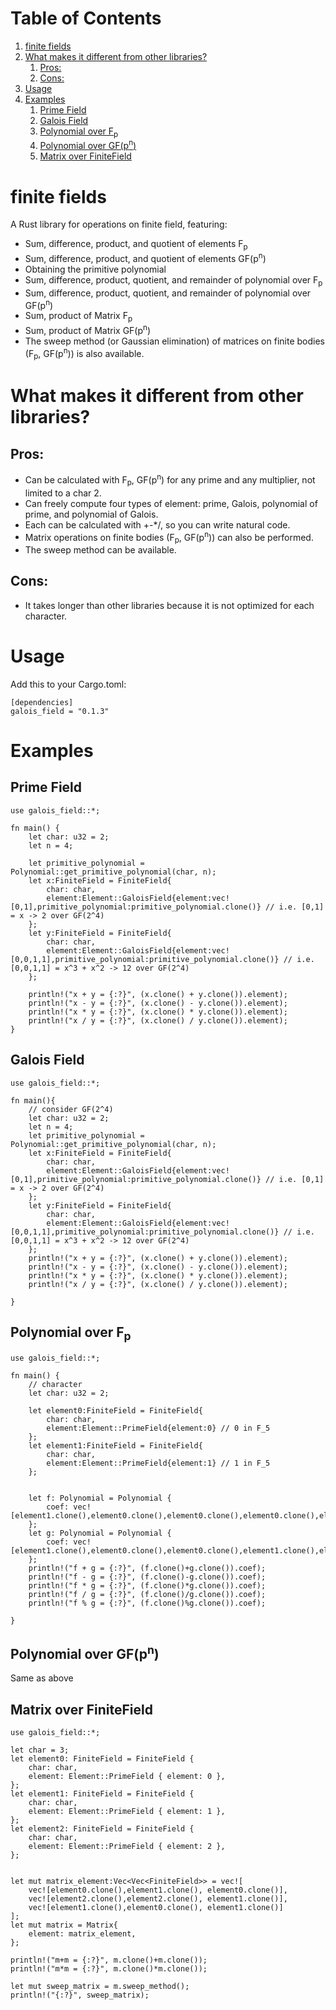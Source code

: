 
# Table of Contents

1.  [finite fields](#org784fa80)
2.  [What makes it different from other libraries?](#org7e18361)
    1.  [Pros:](#org919bd42)
    2.  [Cons:](#org9cc525b)
3.  [Usage](#org7d96c0d)
4.  [Examples](#org917f655)
    1.  [Prime Field](#org7002141)
    2.  [Galois Field](#org088f24c)
    3.  [Polynomial over F<sub>p</sub>](#org7178728)
    4.  [Polynomial over GF(p<sup>n</sup>)](#orge27cfd8)
    5.  [Matrix over FiniteField](#org83082c6)


<a id="org784fa80"></a>

# finite fields

A Rust library for operations on finite field, featuring:

-   Sum, difference, product, and quotient of elements F<sub>p</sub>
-   Sum, difference, product, and quotient of elements GF(p<sup>n</sup>)
-   Obtaining the primitive polynomial
-   Sum, difference, product, quotient, and remainder of polynomial over F<sub>p</sub>
-   Sum, difference, product, quotient, and remainder of polynomial over GF(p<sup>n</sup>)
-   Sum, product of Matrix F<sub>p</sub>
-   Sum, product of Matrix GF(p<sup>n</sup>)
-   The sweep method (or Gaussian elimination) of matrices on finite bodies (F<sub>p</sub>, GF(p<sup>n</sup>)) is also available.


<a id="org7e18361"></a>

# What makes it different from other libraries?


<a id="org919bd42"></a>

## Pros:

-   Can be calculated with F<sub>p</sub>, GF(p<sup>n</sup>) for any prime and any multiplier, not limited to a char 2.
-   Can freely compute four types of element: prime, Galois, polynomial of prime, and polynomial of Galois.
-   Each can be calculated with +-\*/, so you can write natural code.
-   Matrix operations on finite bodies (F<sub>p</sub>, GF(p<sup>n</sup>)) can also be performed.
-   The sweep method can be available.


<a id="org9cc525b"></a>

## Cons:

-   It takes longer than other libraries because it is not optimized for each character.


<a id="org7d96c0d"></a>

# Usage

Add this to your Cargo.toml:

    [dependencies]
    galois_field = "0.1.3"


<a id="org917f655"></a>

# Examples


<a id="org7002141"></a>

## Prime Field

    use galois_field::*;
    
    fn main() {
    	let char: u32 = 2;
    	let n = 4;
    	
    	let primitive_polynomial = Polynomial::get_primitive_polynomial(char, n);
    	let x:FiniteField = FiniteField{
    		char: char,
    		element:Element::GaloisField{element:vec![0,1],primitive_polynomial:primitive_polynomial.clone()} // i.e. [0,1] = x -> 2 over GF(2^4)
    	};
    	let y:FiniteField = FiniteField{
    		char: char,
    		element:Element::GaloisField{element:vec![0,0,1,1],primitive_polynomial:primitive_polynomial.clone()} // i.e. [0,0,1,1] = x^3 + x^2 -> 12 over GF(2^4)
    	};
    	
    	println!("x + y = {:?}", (x.clone() + y.clone()).element);
    	println!("x - y = {:?}", (x.clone() - y.clone()).element);
    	println!("x * y = {:?}", (x.clone() * y.clone()).element);
    	println!("x / y = {:?}", (x.clone() / y.clone()).element);
    }


<a id="org088f24c"></a>

## Galois Field

    use galois_field::*;
    
    fn main(){
    	// consider GF(2^4)
    	let char: u32 = 2;
    	let n = 4;
    	let primitive_polynomial = Polynomial::get_primitive_polynomial(char, n);
    	let x:FiniteField = FiniteField{
     		char: char,
     		element:Element::GaloisField{element:vec![0,1],primitive_polynomial:primitive_polynomial.clone()} // i.e. [0,1] = x -> 2 over GF(2^4)
    	};
    	let y:FiniteField = FiniteField{
     		char: char,
     		element:Element::GaloisField{element:vec![0,0,1,1],primitive_polynomial:primitive_polynomial.clone()} // i.e. [0,0,1,1] = x^3 + x^2 -> 12 over GF(2^4)
    	};
    	println!("x + y = {:?}", (x.clone() + y.clone()).element);
    	println!("x - y = {:?}", (x.clone() - y.clone()).element);
    	println!("x * y = {:?}", (x.clone() * y.clone()).element);
    	println!("x / y = {:?}", (x.clone() / y.clone()).element);
    
    }


<a id="org7178728"></a>

## Polynomial over F<sub>p</sub>

    use galois_field::*;
    
    fn main() {
    	// character
        let char: u32 = 2;
    
    	let element0:FiniteField = FiniteField{
    		char: char,
    		element:Element::PrimeField{element:0} // 0 in F_5
    	};
    	let element1:FiniteField = FiniteField{
    		char: char,
    		element:Element::PrimeField{element:1} // 1 in F_5
    	};
    
    
    	let f: Polynomial = Polynomial {
            coef: vec![element1.clone(),element0.clone(),element0.clone(),element0.clone(),element1.clone()]
    	};
        let g: Polynomial = Polynomial {
    		coef: vec![element1.clone(),element0.clone(),element0.clone(),element1.clone(),element1.clone()]
        };
        println!("f + g = {:?}", (f.clone()+g.clone()).coef);
    	println!("f - g = {:?}", (f.clone()-g.clone()).coef);
    	println!("f * g = {:?}", (f.clone()*g.clone()).coef);
    	println!("f / g = {:?}", (f.clone()/g.clone()).coef);
    	println!("f % g = {:?}", (f.clone()%g.clone()).coef);
    	
    }


<a id="orge27cfd8"></a>

## Polynomial over GF(p<sup>n</sup>)

Same as above


<a id="org83082c6"></a>

## Matrix over FiniteField

    use galois_field::*;
    
    let char = 3;
    let element0: FiniteField = FiniteField {
        char: char,
        element: Element::PrimeField { element: 0 },
    };
    let element1: FiniteField = FiniteField {
        char: char,
        element: Element::PrimeField { element: 1 },
    };
    let element2: FiniteField = FiniteField {
        char: char,
        element: Element::PrimeField { element: 2 },
    };
    
    
    let mut matrix_element:Vec<Vec<FiniteField>> = vec![
        vec![element0.clone(),element1.clone(), element0.clone()],
        vec![element2.clone(),element2.clone(), element1.clone()],
        vec![element1.clone(),element0.clone(), element1.clone()]
    ];
    let mut matrix = Matrix{
        element: matrix_element,
    };
    
    println!("m+m = {:?}", m.clone()+m.clone());
    println!("m*m = {:?}", m.clone()*m.clone());
    
    let mut sweep_matrix = m.sweep_method();
    println!("{:?}", sweep_matrix);

